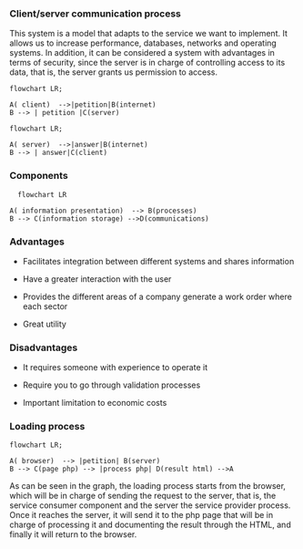 ### Client/server communication process

This system is a model that adapts to the service we want to implement.
It allows us to increase performance, databases, networks and operating systems.
In addition, it can be considered a system with advantages in terms of security, since the server is in charge of controlling access to its data,
that is, the server grants us permission to access.

```mermaid
flowchart LR;

A( client)  -->|petition|B(internet) 
B --> | petition |C(server)
```

```mermaid
flowchart LR;

A( server)  -->|answer|B(internet) 
B --> | answer|C(client)
```

### Components

```mermaid
  flowchart LR

A( information presentation)  --> B(processes) 
B --> C(information storage) -->D(communications)
```


### Advantages

- Facilitates integration between different systems and shares information

- Have a greater interaction with the user

- Provides the different areas of a company generate a work order where each sector

- Great utility

### Disadvantages

- It requires someone with experience to operate it

- Require you to go through validation processes

- Important limitation to economic costs

### Loading process

```mermaid
flowchart LR;

A( browser)  --> |petition| B(server) 
B --> C(page php) --> |process php| D(result html) -->A

```

As can be seen in the graph, the loading process starts from the browser, which will be in charge of sending the request to the server, that is, the service consumer component
and the server the service provider process. Once it reaches the server, it will send it to the php page that will be in charge of processing it and documenting the result through
the HTML, and finally it will return to the browser.







